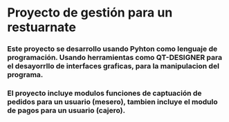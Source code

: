 <h1>Proyecto de gestión para un restuarnate</h1>
<h3>Este proyecto se desarrollo usando Pyhton como lenguaje de programación. Usando herramientas como QT-DESIGNER para el desayorrllo de interfaces graficas, para la manipulacion del programa. </h3>
<h3>El proyecto incluye modulos funciones de captuación de pedidos para un usuario (mesero), tambien incluye el modulo de pagos para un usuario (cajero). </h3>
